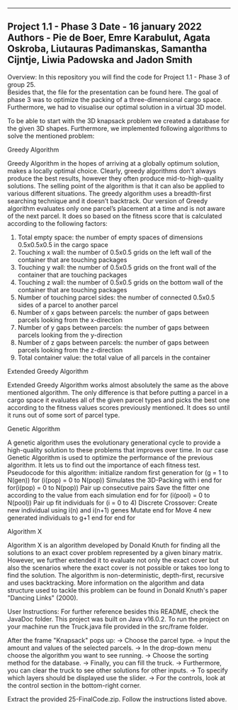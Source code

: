 ------------------------------------------
Project 1.1 - Phase 3
Date - 16 january 2022
Authors -  Pie de Boer, Emre Karabulut, Agata Oskroba, Liutauras Padimanskas, Samantha Cijntje, Liwia Padowska and Jadon Smith
------------------------------------------
Overview:
In this repository you will find the code for Project 1.1 - Phase 3 of group 25.  
Besides that, the file for the presentation can be found here.
The goal of phase 3 was to optimize the packing of a three-dimensional cargo space.
Furthermore, we had to visualise our optimal solution in a virtual 3D model.

To be able to start with the 3D knapsack problem we created a database for the given 3D shapes. Furthermore, we implemented following algorithms to solve the mentioned problem:

Greedy Algorithm

Greedy Algorithm in the hopes of arriving at a globally optimum solution, makes a locally optimal choice. Clearly, greedy algorithms don't always produce the best results, however they often produce mid-to-high-quality solutions. The selling point of the algorithm is that it can also be applied to various different situations. The greedy algorithm uses a breadth-first searching technique and it doesn’t backtrack. Our version of Greedy algorithm evaluates only one parcel’s placement at a time and is not aware of the next parcel. It does so based on the fitness score that is calculated according to the following factors:

1) Total empty space: the number of empty spaces of dimensions 0.5x0.5x0.5 in the cargo space
2) Touching x wall: the number of 0.5x0.5 grids on the left wall of the container that are touching packages
3) Touching y wall: the number of 0.5x0.5 grids on the front wall of the container that are touching packages
4) Touching z wall: the number of 0.5x0.5 grids on the bottom wall of the container that are touching packages
5) Number of touching parcel sides: the number of connected 0.5x0.5 sides of a parcel to another parcel
6) Number of x gaps between parcels: the number of gaps between parcels looking from the x-direction
7) Number of y gaps between parcels: the number of gaps between parcels looking from the y-direction
8) Number of z gaps between parcels: the number of gaps between parcels looking from the z-direction
9) Total container value: the total value of all parcels in the container 

Extended Greedy Algorithm

Extended Greedy Algorithm works almost absolutely the same as the above mentioned algorithm. The only difference is that before putting a parcel in a cargo space it evaluates all of the given parcel types and picks the best one according to the fitness values scores previously mentioned. It does so until it runs out of some sort of parcel type.

Genetic Algorithm

A genetic algorithm uses the evolutionary generational cycle to provide a high-quality solution to these problems that improves over time. In our case Genetic Algorithm is used to optimize the performance of the previous algorithm. It lets us to find out the importance of each fitness test. Pseudocode for this algorithm:
    initialize random first generation
    for (g = 1 to N(gen))
          	for (i(pop) = 0 to N(pop))
                    	Simulates the 3D-Packing with i
        	end for
      	    for(i(pop) = 0 to N(pop))
                    	Pair up consecutive pairs
                    	Save the fitter one according to the value from each simulation
        	end for
      	    for (i(pool) = 0 to N(pool))
                    	Pair up fit individuals
                    	for (i = 0 to 4)
                	        	Discrete Crossover: Create new individual using i(n) and i(n+1) genes
                	        	Mutate
                    	end for
    Move 4 new generated individuals to g+1
          	end for
    end for

Algorithm X

Algorithm X is an algorithm developed by Donald Knuth for finding all the solutions to an exact cover problem represented by a given binary matrix. However, we further extended it to evaluate not only the exact cover but also the scenarios where the exact cover is not possible or takes too long to find the solution. The algorithm is non-deterministic, depth-first, recursive and uses backtracking. More information on the algorithm and data structure used to tackle this problem can be found in Donald Knuth's paper "Dancing Links" (2000).

User Instructions:
For further reference besides this README, check the JavaDoc folder.
This project was built on Java v16.0.2.
To run the project on your machine run the Truck.java file provided in the src/frame folder.

After the frame "Knapsack" pops up:
-> Choose the parcel type.
-> Input the amount and values of the selected parcels.
-> In the drop-down menu choose the algorithm you want to see running.
-> Choose the sorting method for the database.
-> Finally, you can fill the truck.
-> Furthermore, you can clear the truck to see other solutions for other inputs.
-> To specify which layers should be displayed use the slider.
-> For the controls, look at the control section in the bottom-right corner.

Extract the provided 25-FinalCode.zip. Follow the instructions listed above.
